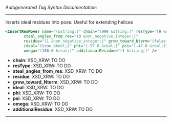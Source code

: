 <!-- THIS IS AN AUTOGENERATED FILE: Don't edit it directly, instead change the schema definition in the code itself. -->

_Autogenerated Tag Syntax Documentation:_

---
Inserts ideal residues into pose. Useful for extending helices

```xml
<InsertResMover name="(&string;)" chain="(999 &string;)" resType="(H &string;)"
        steal_angles_from_res="(0 &non_negative_integer;)"
        residue="(1 &non_negative_integer;)" grow_toward_Nterm="(false &bool;)"
        ideal="(true &bool;)" phi="(-57.8 &real;)" psi="(-47.0 &real;)"
        omega="(180.0 &real;)" additionalResidue="(1 &string;)" />
```

-   **chain**: XSD_XRW: TO DO
-   **resType**: XSD_XRW: TO DO
-   **steal_angles_from_res**: XSD_XRW: TO DO
-   **residue**: XSD_XRW: TO DO
-   **grow_toward_Nterm**: XSD_XRW: TO DO
-   **ideal**: XSD_XRW: TO DO
-   **phi**: XSD_XRW: TO DO
-   **psi**: XSD_XRW: TO DO
-   **omega**: XSD_XRW: TO DO
-   **additionalResidue**: XSD_XRW: TO DO

---
